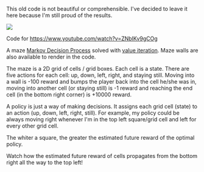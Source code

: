 This old code is not beautiful or comprehensible. I've decided to leave it here because I'm still proud of the results.

![](vis.gif)

Code for https://www.youtube.com/watch?v=ZNbIKv9gCOg

A maze [Markov Decision Process](https://en.wikipedia.org/wiki/Markov_decision_process) solved with [value iteration](https://people.eecs.berkeley.edu/~pabbeel/cs287-fa11/slides/mdps-intro-value-iteration.pdf). Maze walls are also available to render in the code.

The maze is a 2D grid of cells / grid boxes. Each cell is a state. There are five actions for each cell: up, down, left, right, and staying still. Moving into a wall is -100 reward and bumps the player back into the cell he/she was in, moving into another cell (or staying still) is -1 reward and reaching the end cell (in the bottom right corner) is +10000 reward.

A policy is just a way of making decisions. It assigns each grid cell (state) to an action (up, down, left, right, still). For example, my policy could be always moving right whenever I'm in the top left square/grid cell and left for every other grid cell.

The whiter a square, the greater the estimated future reward of the optimal policy.

Watch how the estimated future reward of cells propagates from the bottom right all the way to the top left!
